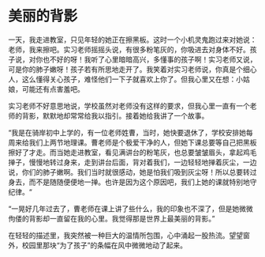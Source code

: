# 美丽的背影
  一天，我走进教室，只见年轻的她正在擦黑板。这时一个小机灵鬼跑过来对她说：老师，我来擦吧。实习老师摇摇头说，有很多粉笔灰的，你吸进去对身体不好。孩子说，对你也不好的呀！我听了心里暗暗高兴，多懂事的孩子啊！实习老师又说，可是你的肺子嫩呀！孩子若有所思地走开了。我笑着对实习老师说，你真是个细心人，这么懂得关心孩子，难怪他们一下子就喜欢上你了。但我心里又在想：小姑娘，可能还有点害羞吧。 


 实习老师不好意思地说，学校虽然对老师没有这样的要求，但我心里一直有一个老师的背影，默默地却常常给我以指引。接着她给我讲了一个故事。 


 “我是在骑岸初中上学的，有一位老师姓曹，当时，她快要退休了，学校安排她每周来给我们上两节地理课。曹老师是个极爱干净的人，但她下课总要等自己把黑板擦好了才走。而当她走进教室，看见满讲台的粉笔灰，也总要皱皱眉头，拿起鸡毛掸子，慢慢地转过身来，走到讲台后面，背对着我们，一边轻轻地掸着灰尘，一边说，你们的肺子嫩啊。我们当时就很感动，她是怕我们吸到灰尘呀！所以总要转过身去，而不是随随便便地一掸。也许是因为这个原因吧，我们上她的课就特别地守纪律。“ 


 “一晃好几年过去了，曹老师在课上讲了些什么，我的印象也不深了，但是她微微佝偻的背影却一直留在我的心里。我觉得那是世界上最美丽的背影。” 


 在轻轻的描述里，我突然被一种巨大的温情所包围，心中涌起一股热流。望望窗外，校园里那块“为了孩子”的条幅在风中微微地动了起来。
 
